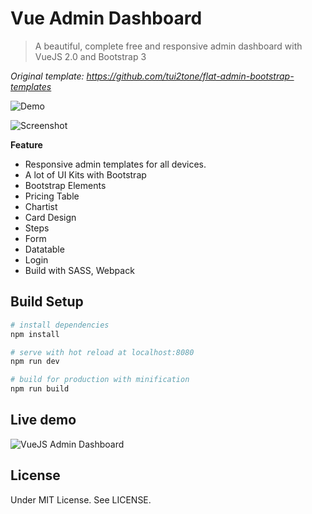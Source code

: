 # Vue Admin Dashboard

> A beautiful, complete free and responsive admin dashboard with VueJS 2.0 and Bootstrap 3
>

*Original template: https://github.com/tui2tone/flat-admin-bootstrap-templates*

![Demo](http://davidtran.github.io/vuejs-admin-dashboard)

![Screenshot](https://cloud.githubusercontent.com/assets/1154740/21566241/ee5d3396-ced3-11e6-85d1-616171003cd0.png)

**Feature**

- Responsive admin templates for all devices.
- A lot of UI Kits with Bootstrap
- Bootstrap Elements
- Pricing Table
- Chartist
- Card Design
- Steps
- Form
- Datatable
- Login
- Build with SASS, Webpack

## Build Setup

``` bash
# install dependencies
npm install

# serve with hot reload at localhost:8080
npm run dev

# build for production with minification
npm run build
```

## Live demo
![VueJS Admin Dashboard](http://davidtran.github.io/vuejs-admin-dashboard)

## License
Under MIT License. See LICENSE.



